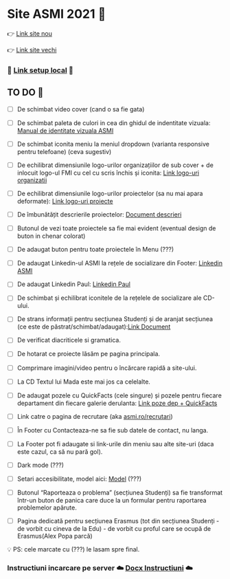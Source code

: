 # Site ASMI 2021 :blue_heart:

:point_right: [Link site nou](https://nou.asmi.ro/)

:point_right: [Link site vechi](https://www.asmi.ro/)

### :robot: [Link setup local](https://github.com/as-mi/site-asmi-nou/blob/main/Setup.md) :robot:

## TO DO :bookmark_tabs:
- [ ] De schimbat video cover (cand o sa fie gata)
- [ ] De schimbat paleta de culori in cea din ghidul de indentitate vizuala: [Manual de identitate vizuala ASMI](https://docs.google.com/document/d/1VNwK4EsaEQGp_ZNNmjoMAhAdtq2PBTIxnfrFzUdaB1Y/edit?usp=sharing)
- [ ] De schimbat iconita meniu la meniul dropdown (varianta responsive pentru telefoane) (ceva sugestiv)
- [ ] De echilibrat dimensiunile logo-urilor organizațiilor de sub cover + de inlocuit logo-ul FMI cu cel cu scris închis și iconita: [Link logo-uri organizatii](https://drive.google.com/drive/folders/1pt9Jmpx8GYFTFmsYuS5B3USFlsqvi5NW?usp=sharing)
- [ ] De echilibrat dimensiunile logo-urilor proiectelor (sa nu mai apara deformate): [Link logo-uri proiecte](https://drive.google.com/drive/folders/1iOtctOMMwvC2IJSw2KkUhMY-NK4uPuI8?usp=sharing)
- [ ] De îmbunătățit descrierile proiectelor: [Document descrieri](https://docs.google.com/document/d/1XhMdIyzL136AaUGOEYAXmAQBMyX0VV05Z33wqqa5hHY/edit?usp=sharing)
- [ ] Butonul de vezi toate proiectele sa fie mai evident (eventual design de buton in chenar colorat) 
- [ ] De adaugat buton pentru toate proiectele în Menu (???)
- [ ] De adaugat  Linkedin-ul ASMI la rețele de socializare din Footer: [Linkedin ASMI](https://www.linkedin.com/company/asociatia-studentilor-la-matematica-si-informatica/)
- [ ] De adaugat Linkedin Paul: [Linkedin Paul](https://www.linkedin.com/in/paul-nasser-dawod-258006202/)
- [ ] De schimbat și echilibrat iconitele de la rețelele de socializare ale CD-ului.
- [ ] De strans informații pentru secțiunea Studenți și de aranjat secțiunea (ce este de păstrat/schimbat/adaugat):[Link Document](https://docs.google.com/document/d/1eMiR9vu1LR22UgtTTHQuUNY86kenr-SWKTaDKqYSTzQ/edit?usp=sharing)
- [ ] De verificat diacriticele si gramatica.
- [ ] De hotarat ce proiecte lăsăm pe pagina principala.
- [ ] Comprimare imagini/video pentru o încărcare rapidă a site-ului.
- [ ] La CD Textul lui Mada este mai jos ca celelalte.
- [ ] De adaugat pozele cu QuickFacts (cele singure) și pozele pentru fiecare departament din fiecare galerie derulanta: [Link poze dep + QuickFacts](https://drive.google.com/drive/folders/1Yj2cN1-zeGBTyELuHiE3godWy5xNjEq_?usp=sharing)
- [ ] Link catre o pagina de recrutare (aka [asmi.ro/recrutari](asmi.ro/recrutari))
- [ ] În Footer cu Contacteaza-ne sa fie sub datele de contact, nu langa.
- [ ] La Footer pot fi adaugate si link-urile din meniu sau alte site-uri (daca este cazul, ca să nu pară gol).
- [ ] Dark mode (???)
- [ ] Setari accesibilitate, model aici: [Model](https://osut.ro/) (???)
- [ ] Butonul “Raporteaza o problema” (secțiunea Studenți) sa fie transformat într-un buton de panica care duce la un formular pentru raportarea problemelor apărute.
- [ ] Pagina dedicată pentru secțiunea Erasmus (tot din secțiunea Studenți - de vorbit cu cineva de la Edu) - de vorbit cu proful care se ocupă de Erasmus(Alex Popa parcă)


:bulb: PS: cele marcate cu (???) le lasam spre final.

### Instructiuni incarcare pe server :cloud: [Docx Instructiuni](https://docs.google.com/document/d/1RhevSvD7-wRtOlYQfpeUMyQd2KblCjRyzbCg3u417Kc/edit?usp=sharing) :cloud:


